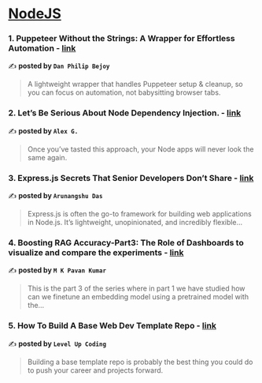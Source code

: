 
<h1><a href=https://medium.com/tag/nodejs/recommended target="_blank" rel="noopener noreferrer">NodeJS</a></h1>
<h3>1. Puppeteer Without the Strings: A Wrapper for Effortless Automation - <a href="https://medium.com/@zyke/puppeteer-without-the-strings-a-wrapper-for-effortless-automation-f6825e8d88a3" target="_blank" rel="noopener noreferrer">link</a></h3>

✍️ **posted by `Dan Philip Bejoy`**

<blockquote>A lightweight wrapper that handles Puppeteer setup & cleanup, so you can focus on automation, not babysitting browser tabs.</blockquote>

<h3>2. Let’s Be Serious About Node Dependency Injection. - <a href="https://medium.com/@pja-gendre/lets-be-serious-about-node-dependency-injection-73bcf9ac394c" target="_blank" rel="noopener noreferrer">link</a></h3>

✍️ **posted by `Alex G.`**

<blockquote>Once you’ve tasted this approach, your Node apps will never look the same again.</blockquote>

<h3>3. Express.js Secrets That Senior Developers Don’t Share - <a href="https://medium.com/@arunangshudas/express-js-secrets-that-senior-developers-dont-share-b2979bd7439a" target="_blank" rel="noopener noreferrer">link</a></h3>

✍️ **posted by `Arunangshu Das`**

<blockquote>Express.js is often the go-to framework for building web applications in Node.js. It’s lightweight, unopinionated, and incredibly flexible…</blockquote>

<h3>4. Boosting RAG Accuracy-Part3: The Role of Dashboards to visualize and compare the experiments - <a href="https://medium.com/@manthapavankumar11/boosting-rag-accuracy-part3-the-role-of-dashboards-to-visualize-and-compare-the-experiments-03a68a2e4504" target="_blank" rel="noopener noreferrer">link</a></h3>

✍️ **posted by `M K Pavan Kumar`**

<blockquote>This is the part 3 of the series where in part 1 we have studied how can we finetune an embedding model using a pretrained model with the…</blockquote>

<h3>5. How To Build A Base Web Dev Template Repo - <a href="https://medium.com/gitconnected/how-to-build-a-base-web-dev-template-repo-d4172ebfa915" target="_blank" rel="noopener noreferrer">link</a></h3>

✍️ **posted by `Level Up Coding`**

<blockquote>Building a base template repo is probably the best thing you could do to push your career and projects forward.</blockquote>

